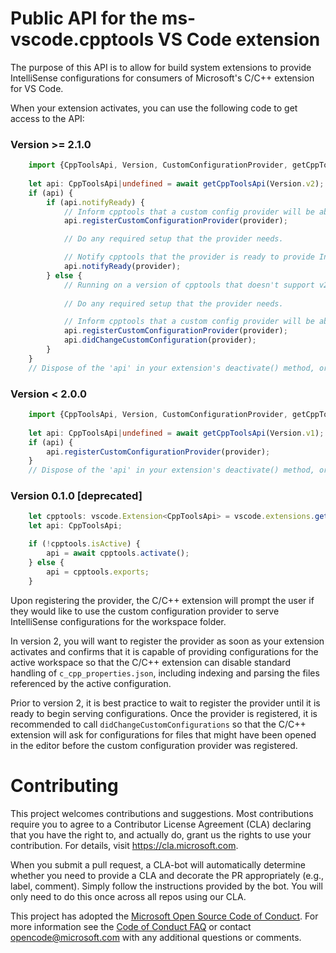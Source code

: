 # Public API for the ms-vscode.cpptools VS Code extension

The purpose of this API is to allow for build system extensions to provide IntelliSense configurations for consumers
of Microsoft's C/C++ extension for VS Code.

When your extension activates, you can use the following code to get access to the API:

### Version >= 2.1.0
```TypeScript
    import {CppToolsApi, Version, CustomConfigurationProvider, getCppToolsApi} from 'vscode-cpptools';
 
    let api: CppToolsApi|undefined = await getCppToolsApi(Version.v2);
    if (api) {
        if (api.notifyReady) {
            // Inform cpptools that a custom config provider will be able to service the current workspace.
            api.registerCustomConfigurationProvider(provider);

            // Do any required setup that the provider needs.

            // Notify cpptools that the provider is ready to provide IntelliSense configurations.
            api.notifyReady(provider);
        } else {
            // Running on a version of cpptools that doesn't support v2 yet.
            
            // Do any required setup that the provider needs.

            // Inform cpptools that a custom config provider will be able to service the current workspace.
            api.registerCustomConfigurationProvider(provider);
            api.didChangeCustomConfiguration(provider);
        }
    }
    // Dispose of the 'api' in your extension's deactivate() method, or whenever you want to unregister the provider.
```

### Version < 2.0.0

```TypeScript
    import {CppToolsApi, Version, CustomConfigurationProvider, getCppToolsApi} from 'vscode-cpptools';
 
    let api: CppToolsApi|undefined = await getCppToolsApi(Version.v1);
    if (api) {
        api.registerCustomConfigurationProvider(provider);
    }
    // Dispose of the 'api' in your extension's deactivate() method, or whenever you want to unregister the provider.
```

### Version 0.1.0 [deprecated]

```TypeScript
    let cpptools: vscode.Extension<CppToolsApi> = vscode.extensions.getExtension("ms-vscode.cpptools");
    let api: CppToolsApi;

    if (!cpptools.isActive) { 
        api = await cpptools.activate();
    } else {
        api = cpptools.exports;
    }
```

Upon registering the provider, the C/C++ extension will prompt the user if they would like to use the custom configuration
provider to serve IntelliSense configurations for the workspace folder.

In version 2, you will want to register the provider as soon as your extension activates and confirms that it is capable of
providing configurations for the active workspace so that the C/C++ extension can disable standard handling of
`c_cpp_properties.json`, including indexing and parsing the files referenced by the active configuration.

Prior to version 2, it is best practice to wait to register the provider until it is ready to begin serving configurations.
Once the provider is registered, it is recommended to call `didChangeCustomConfigurations` so that the C/C++ extension will
ask for configurations for files that might have been opened in the editor before the custom configuration provider was
registered.

# Contributing

This project welcomes contributions and suggestions.  Most contributions require you to agree to a
Contributor License Agreement (CLA) declaring that you have the right to, and actually do, grant us
the rights to use your contribution. For details, visit https://cla.microsoft.com.

When you submit a pull request, a CLA-bot will automatically determine whether you need to provide
a CLA and decorate the PR appropriately (e.g., label, comment). Simply follow the instructions
provided by the bot. You will only need to do this once across all repos using our CLA.

This project has adopted the [Microsoft Open Source Code of Conduct](https://opensource.microsoft.com/codeofconduct/).
For more information see the [Code of Conduct FAQ](https://opensource.microsoft.com/codeofconduct/faq/) or
contact [opencode@microsoft.com](mailto:opencode@microsoft.com) with any additional questions or comments.

